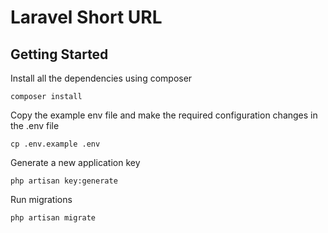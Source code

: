 <h1>Laravel Short URL</h1>

  
  <h2>Getting Started</h2>
  <p>Install all the dependencies using composer </p>
  
```
composer install
```

<p>Copy the example env file and make the required configuration changes in the .env file</p>

```
cp .env.example .env
```

<p>Generate a new application key</p>

```
php artisan key:generate
```

<p>Run migrations</p>

```
php artisan migrate
```
